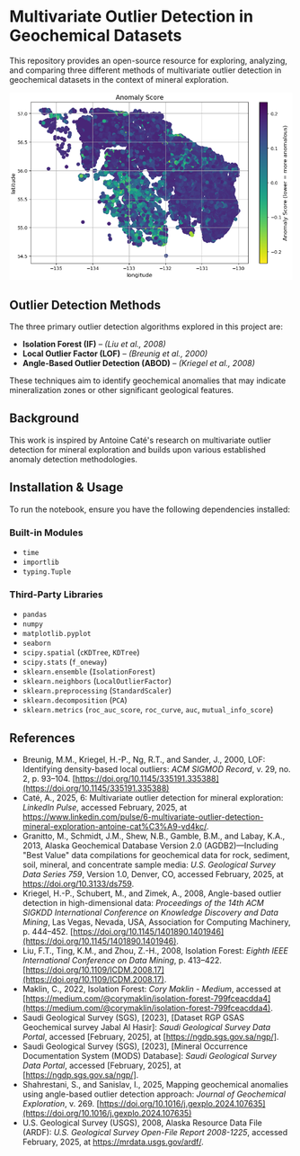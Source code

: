 # **Multivariate Outlier Detection in Geochemical Datasets**

This repository provides an open-source resource for exploring, analyzing, and comparing three different methods of multivariate outlier detection in geochemical datasets in the context of mineral exploration.

![Geochemical Anomaly Detection](images/AK_IF_anom.png)

## **Outlier Detection Methods**
The three primary outlier detection algorithms explored in this project are:

- **Isolation Forest (IF)** – *(Liu et al., 2008)*
- **Local Outlier Factor (LOF)** – *(Breunig et al., 2000)*
- **Angle-Based Outlier Detection (ABOD)** – *(Kriegel et al., 2008)*

These techniques aim to identify geochemical anomalies that may indicate mineralization zones or other significant geological features.

## **Background**
This work is inspired by Antoine Caté's research on multivariate outlier detection for mineral exploration and builds upon various established anomaly detection methodologies.

## **Installation & Usage**
To run the notebook, ensure you have the following dependencies installed:

### **Built-in Modules**
- `time`
- `importlib`
- `typing.Tuple`

### **Third-Party Libraries**
- `pandas`
- `numpy`
- `matplotlib.pyplot`
- `seaborn`
- `scipy.spatial` (`cKDTree`, `KDTree`)
- `scipy.stats` (`f_oneway`)
- `sklearn.ensemble` (`IsolationForest`)
- `sklearn.neighbors` (`LocalOutlierFactor`)
- `sklearn.preprocessing` (`StandardScaler`)
- `sklearn.decomposition` (`PCA`)
- `sklearn.metrics` (`roc_auc_score`, `roc_curve`, `auc`, `mutual_info_score`)

## **References**
- Breunig, M.M., Kriegel, H.-P., Ng, R.T., and Sander, J., 2000, LOF: Identifying density-based local outliers: *ACM SIGMOD Record*, v. 29, no. 2, p. 93–104. [https://doi.org/10.1145/335191.335388](https://doi.org/10.1145/335191.335388)
- Caté, A., 2025, 6: Multivariate outlier detection for mineral exploration: *LinkedIn Pulse*, accessed February, 2025, at https://www.linkedin.com/pulse/6-multivariate-outlier-detection-mineral-exploration-antoine-cat%C3%A9-vd4kc/. 
- Granitto, M., Schmidt, J.M., Shew, N.B., Gamble, B.M., and Labay, K.A., 2013, Alaska Geochemical Database Version 2.0 (AGDB2)—Including "Best Value" data compilations for geochemical data for rock, sediment, soil, mineral, and concentrate sample media: *U.S. Geological Survey Data Series 759*, Version 1.0, Denver, CO, accessed February, 2025, at https://doi.org/10.3133/ds759.
- Kriegel, H.-P., Schubert, M., and Zimek, A., 2008, Angle-based outlier detection in high-dimensional data: *Proceedings of the 14th ACM SIGKDD International Conference on Knowledge Discovery and Data Mining*, Las Vegas, Nevada, USA, Association for Computing Machinery, p. 444–452. [https://doi.org/10.1145/1401890.1401946](https://doi.org/10.1145/1401890.1401946).
- Liu, F.T., Ting, K.M., and Zhou, Z.-H., 2008, Isolation Forest: *Eighth IEEE International Conference on Data Mining*, p. 413–422. [https://doi.org/10.1109/ICDM.2008.17](https://doi.org/10.1109/ICDM.2008.17).
- Maklin, C., 2022, Isolation Forest: *Cory Maklin - Medium*, accessed at [https://medium.com/@corymaklin/isolation-forest-799fceacdda4](https://medium.com/@corymaklin/isolation-forest-799fceacdda4).
- Saudi Geological Survey (SGS), [2023], [Dataset RGP GSAS Geochemical survey Jabal Al Hasir]: *Saudi Geological Survey Data Portal*, accessed [February, 2025], at [https://ngdp.sgs.gov.sa/ngp/].
- Saudi Geological Survey (SGS), [2023], [Mineral Occurrence Documentation System (MODS) Database]: *Saudi Geological Survey Data Portal*, accessed [February, 2025], at [https://ngdp.sgs.gov.sa/ngp/].
- Shahrestani, S., and Sanislav, I., 2025, Mapping geochemical anomalies using angle-based outlier detection approach: *Journal of Geochemical Exploration*, v. 269. [https://doi.org/10.1016/j.gexplo.2024.107635](https://doi.org/10.1016/j.gexplo.2024.107635)
- U.S. Geological Survey (USGS), 2008, Alaska Resource Data File (ARDF): *U.S. Geological Survey Open-File Report 2008-1225*, accessed February, 2025, at https://mrdata.usgs.gov/ardf/.







